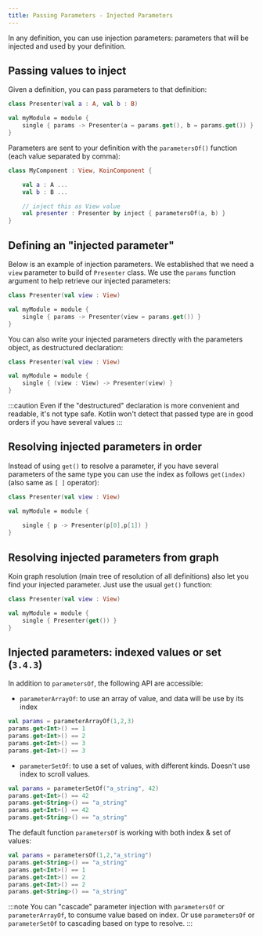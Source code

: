 ```yaml
---
title: Passing Parameters - Injected Parameters
---
```


In any definition, you can use injection parameters: parameters that will be injected and used by your definition.

## Passing values to inject

Given a definition, you can pass parameters to that definition:

```kotlin
class Presenter(val a : A, val b : B)

val myModule = module {
    single { params -> Presenter(a = params.get(), b = params.get()) }
}
```

Parameters are sent to your definition with the `parametersOf()` function (each value separated by comma):

```kotlin
class MyComponent : View, KoinComponent {

    val a : A ...
    val b : B ... 

    // inject this as View value
    val presenter : Presenter by inject { parametersOf(a, b) }
}
```

## Defining an "injected parameter"

Below is an example of injection parameters. We established that we need a `view` parameter to build of `Presenter` class. We use the `params` function argument  to help retrieve our injected parameters:

```kotlin
class Presenter(val view : View)

val myModule = module {
    single { params -> Presenter(view = params.get()) }
}
```

You can also write your injected parameters directly with the parameters object, as destructured declaration:

```kotlin
class Presenter(val view : View)

val myModule = module {
    single { (view : View) -> Presenter(view) }
}
```

:::caution
 Even if the "destructured" declaration is more convenient and readable, it's not type safe. Kotlin won't detect that passed type are in good orders if you have several values
:::

## Resolving injected parameters in order

Instead of using `get()` to resolve a parameter, if you have several parameters of the same type you can use the index as follows `get(index)` (also same as `[ ]` operator):

```kotlin
class Presenter(val view : View)

val myModule = module {
    
    single { p -> Presenter(p[0],p[1]) }
}
```

## Resolving injected parameters from graph

Koin graph resolution (main tree of resolution of all definitions) also let you find your injected parameter. Just use the usual `get()` function:

```kotlin
class Presenter(val view : View)

val myModule = module {
    single { Presenter(get()) }
}
```


## Injected parameters: indexed values or set (`3.4.3`)

In addition to `parametersOf`, the following API are accessible:

- `parameterArrayOf`: to use an array of value, and data will be use by its index

```kotlin
val params = parameterArrayOf(1,2,3)
params.get<Int>() == 1
params.get<Int>() == 2
params.get<Int>() == 3
params.get<Int>() == 3
```

- `parameterSetOf`: to use a set of values, with different kinds. Doesn't use index to scroll values.

```kotlin
val params = parameterSetOf("a_string", 42)
params.get<Int>() == 42
params.get<String>() == "a_string"
params.get<Int>() == 42
params.get<String>() == "a_string"
```

The default function `parametersOf` is working with both index & set of values:

```kotlin
val params = parametersOf(1,2,"a_string")
params.get<String>() == "a_string"
params.get<Int>() == 1
params.get<Int>() == 2
params.get<Int>() == 2
params.get<String>() == "a_string"
```

:::note
  You can "cascade" parameter injection with `parametersOf` or `parameterArrayOf`, to consume value based on index. Or use `parametersOf` or `parameterSetOf` to cascading based on type to resolve. 
:::
